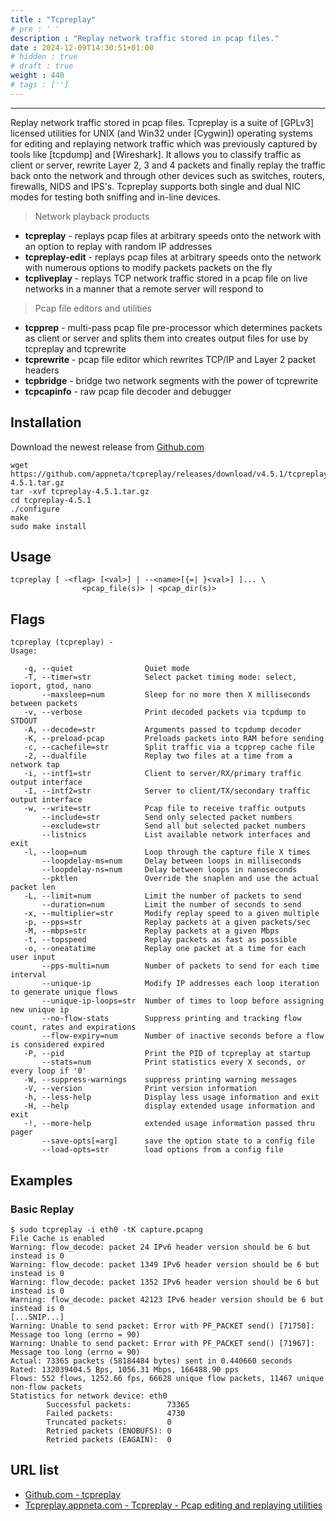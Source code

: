 ```yaml
---
title : "Tcpreplay"
# pre : ' '
description : "Replay network traffic stored in pcap files."
date : 2024-12-09T14:30:51+01:00
# hidden : true
# draft : true
weight : 440
# tags : ['']
---
```


---

Replay network traffic stored in pcap files. Tcpreplay is a suite of [GPLv3] licensed utilities for UNIX (and Win32 under [Cygwin]) operating systems for editing and replaying network traffic which was previously captured by tools like [tcpdump] and [Wireshark]. It allows you to classify traffic as client or server, rewrite Layer 2, 3 and 4 packets and finally replay the traffic back onto the network and through other devices such as switches, routers, firewalls, NIDS and IPS's. Tcpreplay supports both single and dual NIC modes for testing both sniffing and in-line devices.

> Network playback products

- **tcpreplay** - replays pcap files at arbitrary speeds onto the network with an option to replay with random IP addresses
- **tcpreplay-edit** - replays pcap files at arbitrary speeds onto the network with numerous options to modify packets packets on the fly
- **tcpliveplay** - replays TCP network traffic stored in a pcap file on live networks in a manner that a remote server will respond to

> Pcap file editors and utilities

- **tcpprep** - multi-pass pcap file pre-processor which determines packets as client or server and splits them into creates output files for use by tcpreplay and tcprewrite
- **tcprewrite** - pcap file editor which rewrites TCP/IP and Layer 2 packet headers
- **tcpbridge** - bridge two network segments with the power of tcprewrite
- **tcpcapinfo** - raw pcap file decoder and debugger

## Installation

Download the newest release from [Github.com](https://github.com/appneta/tcpreplay/releases)

```plain
wget https://github.com/appneta/tcpreplay/releases/download/v4.5.1/tcpreplay-4.5.1.tar.gz
tar -xvf tcpreplay-4.5.1.tar.gz
cd tcpreplay-4.5.1
./configure
make
sudo make install
```

## Usage

```plain
tcpreplay [ -<flag> [<val>] | --<name>[{=| }<val>] ]... \
                <pcap_file(s)> | <pcap_dir(s)>
```

## Flags

```plain
tcpreplay (tcpreplay) - 
Usage:  

   -q, --quiet                Quiet mode
   -T, --timer=str            Select packet timing mode: select, ioport, gtod, nano
       --maxsleep=num         Sleep for no more then X milliseconds between packets
   -v, --verbose              Print decoded packets via tcpdump to STDOUT
   -A, --decode=str           Arguments passed to tcpdump decoder
   -K, --preload-pcap         Preloads packets into RAM before sending
   -c, --cachefile=str        Split traffic via a tcpprep cache file
   -2, --dualfile             Replay two files at a time from a network tap
   -i, --intf1=str            Client to server/RX/primary traffic output interface
   -I, --intf2=str            Server to client/TX/secondary traffic output interface
   -w, --write=str            Pcap file to receive traffic outputs
       --include=str          Send only selected packet numbers
       --exclude=str          Send all but selected packet numbers
       --listnics             List available network interfaces and exit
   -l, --loop=num             Loop through the capture file X times
       --loopdelay-ms=num     Delay between loops in milliseconds
       --loopdelay-ns=num     Delay between loops in nanoseconds
       --pktlen               Override the snaplen and use the actual packet len
   -L, --limit=num            Limit the number of packets to send
       --duration=num         Limit the number of seconds to send
   -x, --multiplier=str       Modify replay speed to a given multiple
   -p, --pps=str              Replay packets at a given packets/sec
   -M, --mbps=str             Replay packets at a given Mbps
   -t, --topspeed             Replay packets as fast as possible
   -o, --oneatatime           Replay one packet at a time for each user input
       --pps-multi=num        Number of packets to send for each time interval
       --unique-ip            Modify IP addresses each loop iteration to generate unique flows
       --unique-ip-loops=str  Number of times to loop before assigning new unique ip
       --no-flow-stats        Suppress printing and tracking flow count, rates and expirations
       --flow-expiry=num      Number of inactive seconds before a flow is considered expired
   -P, --pid                  Print the PID of tcpreplay at startup
       --stats=num            Print statistics every X seconds, or every loop if '0'
   -W, --suppress-warnings    suppress printing warning messages
   -V, --version              Print version information
   -h, --less-help            Display less usage information and exit
   -H, --help                 display extended usage information and exit
   -!, --more-help            extended usage information passed thru pager
       --save-opts[=arg]      save the option state to a config file
       --load-opts=str        load options from a config file
```

## Examples

### Basic Replay

```plain
$ sudo tcpreplay -i eth0 -tK capture.pcapng
File Cache is enabled
Warning: flow_decode: packet 24 IPv6 header version should be 6 but instead is 0
Warning: flow_decode: packet 1349 IPv6 header version should be 6 but instead is 0
Warning: flow_decode: packet 1352 IPv6 header version should be 6 but instead is 0
Warning: flow_decode: packet 42123 IPv6 header version should be 6 but instead is 0
[...SNIP...]
Warning: Unable to send packet: Error with PF_PACKET send() [71750]: Message too long (errno = 90)
Warning: Unable to send packet: Error with PF_PACKET send() [71967]: Message too long (errno = 90)
Actual: 73365 packets (58184484 bytes) sent in 0.440660 seconds
Rated: 132039404.5 Bps, 1056.31 Mbps, 166488.90 pps
Flows: 552 flows, 1252.66 fps, 66628 unique flow packets, 11467 unique non-flow packets
Statistics for network device: eth0
        Successful packets:        73365
        Failed packets:            4730
        Truncated packets:         0
        Retried packets (ENOBUFS): 0
        Retried packets (EAGAIN):  0
```

## URL list

- [Github.com - tcpreplay](https://github.com/appneta/tcpreplay)
- [Tcpreplay.appneta.com - Tcpreplay - Pcap editing and replaying utilities](https://tcpreplay.appneta.com/)

